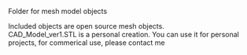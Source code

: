 
Folder for mesh model objects

Included objects are open source mesh objects.<br/>
CAD_Model_ver1.STL is a personal creation. You can use it for personal projects, for commerical use, please contact me

